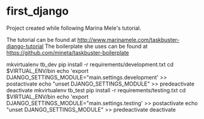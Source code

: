 # first_django
Project created while following Marina Mele's tutorial.

The tutorial can be found at http://www.marinamele.com/taskbuster-django-tutorial
The boilerplate she uses can be found at https://github.com/mineta/taskbuster-boilerplate

mkvirtualenv tb_dev
pip install -r requirements/development.txt
cd $VIRTUAL_ENV/bin
echo 'export DJANGO_SETTINGS_MODULE="main.settings.development' >> postactivate
echo "unset DJANGO_SETTINGS_MODULE" >> predeactivate
deactivate
mkvirtualenv tb_test
pip install -r requirements/testing.txt
cd $VIRTUAL_ENV/bin
echo 'export DJANGO_SETTINGS_MODULE="main.settings.testing' >> postactivate
echo "unset DJANGO_SETTINGS_MODULE" >> predeactivate
deactivate
